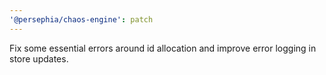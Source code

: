 ```yaml
---
'@persephia/chaos-engine': patch
---
```


Fix some essential errors around id allocation and improve error logging in store updates.
